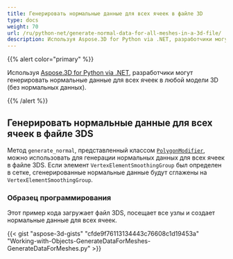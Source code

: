 ```yaml
---
title: Генерировать нормальные данные для всех ячеек в файле 3D
type: docs
weight: 70
url: /ru/python-net/generate-normal-data-for-all-meshes-in-a-3d-file/
description: Используя Aspose.3D for Python via .NET, разработчики могут генерировать нормальные данные для всех ячеек в любой модели 3D (без нормальных данных).
---
```

{{% alert color="primary" %}}

Используя [Aspose.3D for Python via .NET](https://products.aspose.com/3d/python-net/), разработчики могут генерировать нормальные данные для всех ячеек в любой модели 3D (без нормальных данных).

{{% /alert %}}
##  **Генерировать нормальные данные для всех ячеек в файле 3DS**
Метод `generate_normal`, представленный классом [`PolygonModifier`](https://reference.aspose.com/3d/net/aspose.threed.entities/polygonmodifier), можно использовать для генерации нормальных данных для всех ячеек в файле 3DS. Если элемент `VertexElementSmoothingGroup` был определен в сетке, сгенерированные нормальные данные будут сглажены на `VertexElementSmoothingGroup`.
###  **Образец программирования**
Этот пример кода загружает файл 3DS, посещает все узлы и создает нормальные данные для всех ячеек.

{{< gist "aspose-3d-gists" "cfde9f76113134443c76608c1d19453a" "Working-with-Objects-GenerateDataForMeshes-GenerateDataForMeshes.py" >}}
